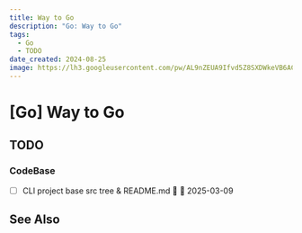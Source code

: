 ```yaml
---
title: Way to Go
description: "Go: Way to Go"
tags:
  - Go
  - TODO
date_created: 2024-08-25
image: https://lh3.googleusercontent.com/pw/AL9nZEUA9Ifvd5Z8SXDWkeVB6AC4MPGwnXaL6kBXNPoXwOQQ2jOcZ1Jw_0p8TKK8C3ZX0e67_FOY15eDrm7aaXSQJcKtoUzC80SAQEHsaBy6qS2AqNNs5VUFNXBKm439y_1wkvmDl-PnL8ReojnIumNlEvOXBg=w800-no?authuser=0
---
```


# [Go] Way to Go

## TODO

### CodeBase

- [ ] CLI project base src tree & README.md 🔽 📅 2025-03-09

## See Also

